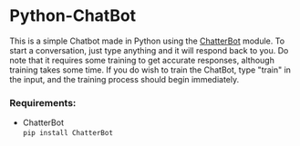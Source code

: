 # Python-ChatBot

This is a simple Chatbot made in Python using the [ChatterBot](https://pypi.org/project/ChatterBot/) module. To start a conversation, just type anything and it will respond back to you. 
Do note that it requires some training to get accurate responses, although training takes some time. If you do wish to train the ChatBot, type "train" in the input, and the training process should begin immediately.

### Requirements:

* ChatterBot  
```pip install ChatterBot```

